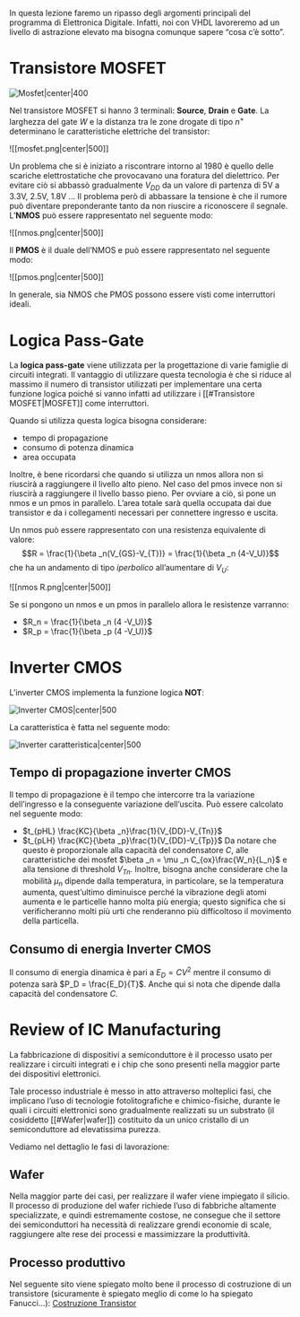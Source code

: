 In questa lezione faremo un ripasso degli argomenti principali del programma di Elettronica Digitale. Infatti, noi con VHDL lavoreremo ad un livello di astrazione elevato ma bisogna comunque sapere “cosa c’è sotto”.
# Transistore MOSFET

![Mosfet|center|400](https://www.edutecnica.it/elettronica/mosfet/1.png)

Nel transistore MOSFET si hanno 3 terminali: **Source**, **Drain** e **Gate**.
La larghezza del gate $W$ e la distanza tra le zone drogate di tipo $n^+$ determinano le caratteristiche elettriche del transistor:

![[mosfet.png|center|500]]

Un problema che si è iniziato a riscontrare intorno al 1980 è quello delle scariche elettrostatiche che provocavano una foratura del dielettrico. Per evitare ciò si abbassò gradualmente $V_{DD}$ da un valore di partenza di 5V a 3.3V, 2.5V, 1.8V …
Il problema però di abbassare la tensione è che il rumore può diventare preponderante tanto da non riuscire a riconoscere il segnale. 
L’**NMOS** può essere rappresentato nel seguente modo:

![[nmos.png|center|500]]

Il **PMOS** è il duale dell’NMOS e può essere rappresentato nel seguente modo: 

![[pmos.png|center|500]]

In generale, sia NMOS che PMOS possono essere visti come interruttori ideali. 

# Logica Pass-Gate

La **logica pass-gate** viene utilizzata per la progettazione di varie famiglie di circuiti integrati. Il vantaggio di utilizzare questa tecnologia è che si riduce al massimo il numero di transistor utilizzati per implementare una certa funzione logica poiché si vanno infatti ad utilizzare i [[#Transistore MOSFET|MOSFET]] come interruttori. 

Quando si utilizza questa logica bisogna considerare: 
- tempo di propagazione
- consumo di potenza dinamica
- area occupata

Inoltre, è bene ricordarsi che quando si utilizza un nmos allora non si riuscirà a raggiungere il livello alto pieno. Nel caso del pmos invece non si riuscirà a raggiungere il livello basso pieno.
Per ovviare a ciò, si pone un nmos e un pmos in parallelo. L’area totale sarà quella occupata dai due transistor e da i collegamenti necessari per connettere ingresso e uscita. 

Un nmos può essere rappresentato con una resistenza equivalente di valore: $$R = \frac{1}{\beta _n(V_{GS}-V_{T})} = \frac{1}{\beta _n (4-V_U)}$$
che ha un andamento di tipo *iperbolico* all’aumentare di $V_U$:

![[nmos R.png|center|500]]


Se si pongono un nmos e un pmos in parallelo allora le resistenze varranno:
- $R_n = \frac{1}{\beta _n (4 -V_U)}$
- $R_p = \frac{1}{\beta _p (4 -V_U)}$
# Inverter CMOS

L’inverter CMOS implementa la funzione logica **NOT**:

![Inverter CMOS|center|500](https://media.geeksforgeeks.org/wp-content/uploads/20220831213130/CMOSTechnologyCMOSInverter.jpg)

La caratteristica è fatta nel seguente modo:

![Inverter caratteristica|center|500](https://gs-post-images.grdp.co/2022/8/vtc-of-cmos-img1660036851929-59.png-rs-high-webp.png?noResize=1)

## Tempo di propagazione inverter CMOS

Il tempo di propagazione è il tempo che intercorre tra la variazione dell’ingresso e la conseguente variazione dell’uscita.
Può essere calcolato nel seguente modo:
- $t_{pHL} \frac{KC}{\beta _n}\frac{1}{V_{DD}-V_{Tn}}$
- $t_{pLH} \frac{KC}{\beta _p}\frac{1}{V_{DD}-V_{Tp}}$
Da notare che questo è proporzionale alla capacità del condensatore $C$, alle caratteristiche dei mosfet $\beta _n = \mu _n C_{ox}\frac{W_n}{L_n}$ e alla tensione di threshold $V_{Tn}$. Inoltre, bisogna anche considerare che la mobilità $\mu _n$ dipende dalla temperatura, in particolare, se la temperatura aumenta, quest’ultimo diminuisce perché la vibrazione degli atomi aumenta e le particelle hanno molta più energia; questo significa che si verificheranno molti più urti che renderanno più difficoltoso il movimento della particella.

## Consumo di energia Inverter CMOS

Il consumo di energia dinamica è pari a $E_D = CV^2$ mentre il consumo di potenza sarà $P_D = \frac{E_D}{T}$. Anche qui si nota che dipende dalla capacità del condensatore $C$.
# Review of IC Manufacturing

La fabbricazione di dispositivi a semiconduttore è il processo usato per realizzare i circuiti integrati e i chip che sono presenti nella maggior parte dei dispositivi elettronici.

Tale processo industriale è messo in atto attraverso molteplici fasi, che implicano l’uso di tecnologie fotolitografiche e chimico-fisiche, durante le quali i circuiti elettronici sono gradualmente realizzati su un substrato (il cosiddetto [[#Wafer|wafer]]) costituito da un unico cristallo di un semiconduttore ad elevatissima purezza.

Vediamo nel dettaglio le fasi di lavorazione: 
## Wafer 

Nella maggior parte dei casi, per realizzare il wafer viene impiegato il silicio. Il processo di produzione del wafer richiede l’uso di fabbriche altamente specializzate, e quindi estremamente costose, ne consegue che il settore dei semiconduttori ha necessità di realizzare grendi economie di scale, raggiungere alte rese dei processi e massimizzare la produttività.

## Processo produttivo

Nel seguente sito viene spiegato molto bene il processo di costruzione di un transistore (sicuramente è spiegato meglio di come lo ha spiegato Fanucci…): [Costruzione Transistor](https://www.micheleangeletti.it/articoli/140725-costruzione-di-un-processore.html)
